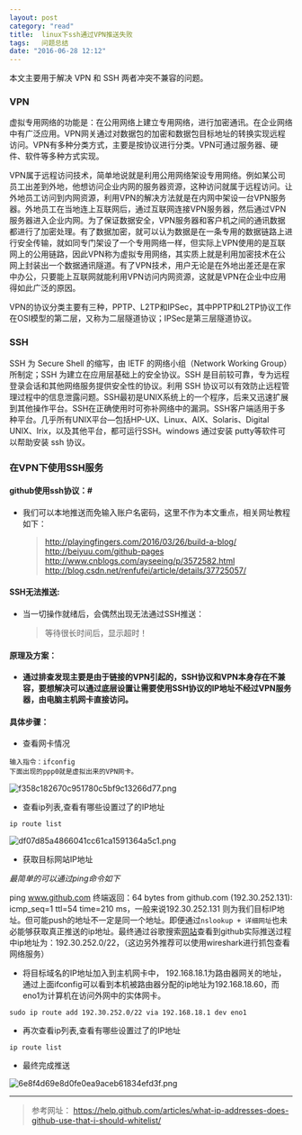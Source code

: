 ```yaml
---
layout: post
category: "read"
title:  linux下ssh通过VPN推送失败
tags:   问题总结
date: "2016-06-28 12:12"
---
```


本文主要用于解决 VPN 和 SSH 两者冲突不兼容的问题。


### VPN

虚拟专用网络的功能是：在公用网络上建立专用网络，进行加密通讯。在企业网络中有广泛应用。VPN网关通过对数据包的加密和数据包目标地址的转换实现远程访问。VPN有多种分类方式，主要是按协议进行分类。VPN可通过服务器、硬件、软件等多种方式实现。

VPN属于远程访问技术，简单地说就是利用公用网络架设专用网络。例如某公司员工出差到外地，他想访问企业内网的服务器资源，这种访问就属于远程访问。让外地员工访问到内网资源，利用VPN的解决方法就是在内网中架设一台VPN服务器。外地员工在当地连上互联网后，通过互联网连接VPN服务器，然后通过VPN服务器进入企业内网。为了保证数据安全，VPN服务器和客户机之间的通讯数据都进行了加密处理。有了数据加密，就可以认为数据是在一条专用的数据链路上进行安全传输，就如同专门架设了一个专用网络一样，但实际上VPN使用的是互联网上的公用链路，因此VPN称为虚拟专用网络，其实质上就是利用加密技术在公网上封装出一个数据通讯隧道。有了VPN技术，用户无论是在外地出差还是在家中办公，只要能上互联网就能利用VPN访问内网资源，这就是VPN在企业中应用得如此广泛的原因。

VPN的协议分类主要有三种，PPTP、L2TP和IPSec，其中PPTP和L2TP协议工作在OSI模型的第二层，又称为二层隧道协议；IPSec是第三层隧道协议。

### SSH

SSH 为 Secure Shell 的缩写，由 IETF 的网络小组（Network Working Group）所制定；SSH 为建立在应用层基础上的安全协议。SSH 是目前较可靠，专为远程登录会话和其他网络服务提供安全性的协议。利用 SSH 协议可以有效防止远程管理过程中的信息泄露问题。SSH最初是UNIX系统上的一个程序，后来又迅速扩展到其他操作平台。SSH在正确使用时可弥补网络中的漏洞。SSH客户端适用于多种平台。几乎所有UNIX平台—包括HP-UX、Linux、AIX、Solaris、Digital UNIX、Irix，以及其他平台，都可运行SSH。windows 通过安装 putty等软件可以帮助安装 ssh 协议。

<!-- more -->

### 在VPN下使用SSH服务

#### github使用ssh协议：#

- 我们可以本地推送而免输入账户名密码，这里不作为本文重点，相关网址教程如下：

  > http://playingfingers.com/2016/03/26/build-a-blog/
  > http://beiyuu.com/github-pages
  > http://www.cnblogs.com/ayseeing/p/3572582.html
  > http://blog.csdn.net/renfufei/article/details/37725057/


#### SSH无法推送: #

- 当一切操作就绪后，会偶然出现无法通过SSH推送：

  > 等待很长时间后，显示超时！

#### 原理及方案： #

- **通过排查发现主要是由于链接的VPN引起的，SSH协议和VPN本身存在不兼容，要想解决可以通过底层设置让需要使用SSH协议的IP地址不经过VPN服务器，由电脑主机网卡直接访问。**


#### 具体步骤：  #

- 查看网卡情况

```
输入指令：ifconfig
下面出现的ppp0就是虚拟出来的VPN网卡。
```

  ![f358c182670c951780c5bf9c13266d77.png](http://tc.ffsky.net/images/2016/07/01/f358c182670c951780c5bf9c13266d77.png)


- 查看ip列表,查看有哪些设置过了的IP地址

```
ip route list
```

![df07d85a4866041cc61ca1591364a5c1.png](http://tc.ffsky.net/images/2016/07/01/df07d85a4866041cc61ca1591364a5c1.png)

- 获取目标网站IP地址

*最简单的可以通过ping命令如下*

ping www.github.com 终端返回：64 bytes from github.com (192.30.252.131): icmp_seq=1 ttl=54 time=210 ms，一般来说192.30.252.131 则为我们目标IP地址。但可能push的地址不一定是同一个地址。即便通过`nslookup + 详细网址`也未必能够获取真正推送的ip地址。最终通过谷歌搜索[网站](https://help.github.com/articles/what-ip-addresses-does-github-use-that-i-should-whitelist/)查看到github实际推送过程中ip地址为：192.30.252.0/22，（这边另外推荐可以使用wireshark进行抓包查看网络服务）

- 将目标域名的IP地址加入到主机网卡中， 192.168.18.1为路由器网关的地址，通过上面ifconfig可以看到本机被路由器分配的ip地址为192.168.18.60，而eno1为计算机在访问外网中的实体网卡。


```
sudo ip route add 192.30.252.0/22 via 192.168.18.1 dev eno1
```

- 再次查看ip列表,查看有哪些设置过了的IP地址

```
ip route list
```

- 最终完成推送

![6e8f4d69e8d0fe0ea9aceb61834efd3f.png](http://tc.ffsky.net/images/2016/07/01/6e8f4d69e8d0fe0ea9aceb61834efd3f.png)


***

> 参考网址：
> https://help.github.com/articles/what-ip-addresses-does-github-use-that-i-should-whitelist/
